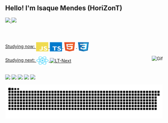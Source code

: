 ## Hello! I'm Isaque Mendes (HoriZonT)
 <div>
  
  <a href="https://github.com/LTHoriZonT">
  <img height="180em" src="https://github-readme-stats.vercel.app/api?username=LTHoriZonT&show_icons=true&theme=dracula&include_all_commits=true&count_private=true"/>
  <img height="180em" src="https://github-readme-stats.vercel.app/api/top-langs/?username=LTHoriZonT&layout=compact&langs_count=7&theme=dracula"/>
</div>
 
  ##
 
<div style="display: inline_block"><br>
  
Studying now:
  <img align="center" alt="LT-Js" height="30" width="40" src="https://raw.githubusercontent.com/devicons/devicon/master/icons/javascript/javascript-plain.svg">
  <img align="center" alt="LT-Ts" height="30" width="40" src="https://raw.githubusercontent.com/devicons/devicon/master/icons/typescript/typescript-plain.svg">
  <img align="center" alt="LT-HTML" height="30" width="40" src="https://raw.githubusercontent.com/devicons/devicon/master/icons/html5/html5-original.svg">
  <img align="center" alt="LT-CSS" height="30" width="40" src="https://raw.githubusercontent.com/devicons/devicon/master/icons/css3/css3-original.svg">
  
</div>
<div>
Studying next: 
  <img align="center" alt="LT-React" height="30" width="40" src="https://raw.githubusercontent.com/devicons/devicon/master/icons/react/react-original.svg">
  <img align="center" alt="LT-Next" height="30" width="40" src="https://xesque.rocketseat.dev/platform/tech/nextjs.svg">
  
 <img align="right" alt="Gif" src="https://im3.ezgif.com/tmp/ezgif-3-21a72b72c5ec.gif">
 
</div>
  
  ##
 
<div> 
  <a href="https://twitter.com/LT_Hori" target="_blank"><img src="https://img.shields.io/badge/Twitter-1DA1F2?style=for-the-badge&logo=twitter&logoColor=white" target="_blank"></a>
  <a href="HoriZonT#7291" target="_blank"><img src="https://img.shields.io/badge/Discord-7289DA?style=for-the-badge&logo=discord&logoColor=white" target="_blank"></a> 
  <a href = "mailto:contato@contato. com - email disabled for now"><img src="https://img.shields.io/badge/ProtonMail-8B89CC?style=for-the-badge&logo=protonmail&logoColor=white" target="_blank"></a>
  <a href="https://www.linkedin.com/in/isaque-mendes-130344205/" target="_blank"><img src="https://img.shields.io/badge/-LinkedIn-%230077B5?style=for-the-badge&logo=linkedin&logoColor=white" target="_blank"></a>
 <a href="https://www.reddit.com/user/LT_HoriZonT" target="_blank"><img src="https://img.shields.io/badge/Reddit-FF4500?style=for-the-badge&logo=reddit&logoColor=white" target="_blank"></a> 

  ![Snake animation](https://github.com/LTHoriZonT/LTHoriZonT/blob/output/github-contribution-grid-snake.svg)
 
</div>
